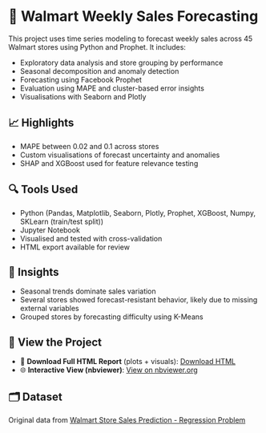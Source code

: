 # 🛒 Walmart Weekly Sales Forecasting

This project uses time series modeling to forecast weekly sales across 45 Walmart stores using Python and Prophet. It includes:

- Exploratory data analysis and store grouping by performance
- Seasonal decomposition and anomaly detection
- Forecasting using Facebook Prophet
- Evaluation using MAPE and cluster-based error insights
- Visualisations with Seaborn and Plotly

## 📈 Highlights
- MAPE between 0.02 and 0.1 across stores
- Custom visualisations of forecast uncertainty and anomalies
- SHAP and XGBoost used for feature relevance testing

## 🔍 Tools Used
- Python (Pandas, Matplotlib, Seaborn, Plotly, Prophet, XGBoost, Numpy, SKLearn (train/test split))
- Jupyter Notebook
- Visualised and tested with cross-validation
- HTML export available for review

## 🧠 Insights
- Seasonal trends dominate sales variation
- Several stores showed forecast-resistant behavior, likely due to missing external variables
- Grouped stores by forecasting difficulty using K-Means

## 🔗 View the Project
- 📄 **Download Full HTML Report** (plots + visuals): [Download HTML](https://github.com/tjsladen/walmart_sales_forecasting/blob/d99fa07136a918bec4a348a307e4b7c50be99b03/Walmart_sales_new.html)
- 🌐 **Interactive View (nbviewer)**: [View on nbviewer.org](https://nbviewer.org/github/tjsladen/walmart_sales_forecasting/blob/8461981236a90963e52b68b989d65e7b5f4a512f/Walmart_sales_codeV.ipynb)

## 🗂️ Dataset
Original data from [Walmart Store Sales Prediction - Regression Problem](https://www.kaggle.com/datasets/yasserh/walmart-dataset)
